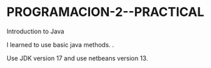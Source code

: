 # PROGRAMACION-2--PRACTICAL
Introduction to Java

I learned to use basic java methods. .

Use JDK version 17 and use netbeans version 13.
